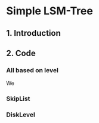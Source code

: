 # Simple LSM-Tree

## 1. Introduction


## 2. Code

### All based on level

We 

### SkipList

### DiskLevel

